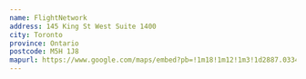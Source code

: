 ```yaml
---
name: FlightNetwork
address: 145 King St West Suite 1400
city: Toronto
province: Ontario
postcode: M5H 1J8
mapurl: https://www.google.com/maps/embed?pb=!1m18!1m12!1m3!1d2887.03346900707!2d-79.38395!3d43.647472!2m3!1f0!2f0!3f0!3m2!1i1024!2i768!4f13.1!3m3!1m2!1s0x0%3A0x0!2zNDPCsDM4JzUwLjkiTiA3OcKwMjMnMDIuMiJX!5e0!3m2!1sen!2sca!4v1573411332450!5m2!1sen!2sca
---
```


